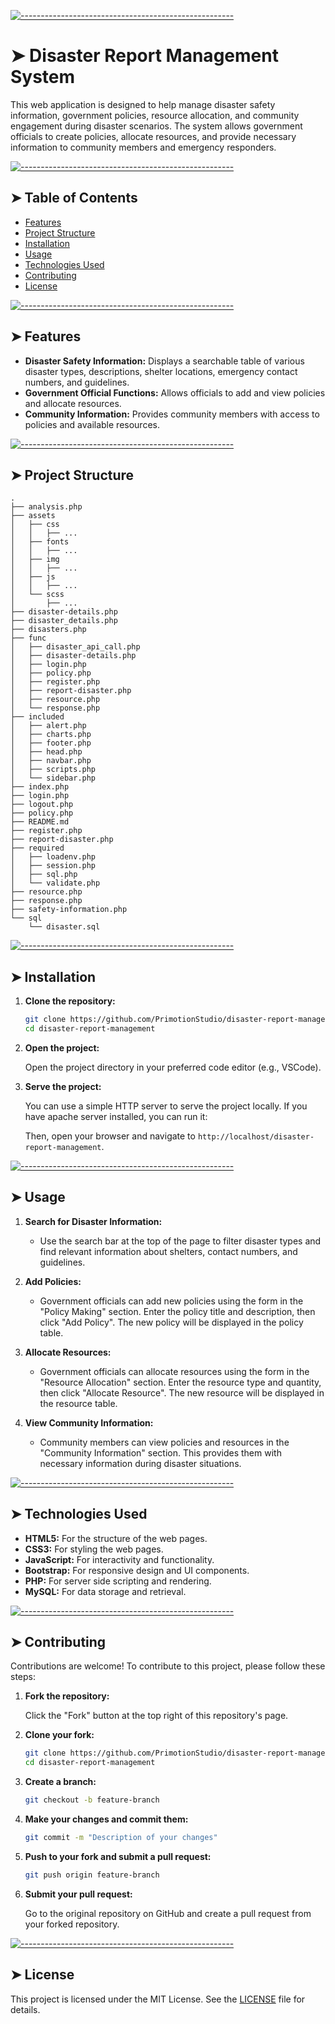 <!-- ⚠️ This README has been generated from the file(s) "blueprint.md" ⚠️-->
[![-----------------------------------------------------](https://raw.githubusercontent.com/andreasbm/readme/master/assets/lines/colored.png)](#disaster-report-management-system)

# ➤ Disaster Report Management System

This web application is designed to help manage disaster safety information, government policies, resource allocation, and community engagement during disaster scenarios. The system allows government officials to create policies, allocate resources, and provide necessary information to community members and emergency responders.


[![-----------------------------------------------------](https://raw.githubusercontent.com/andreasbm/readme/master/assets/lines/colored.png)](#table-of-contents)

## ➤ Table of Contents

- [Features](#features)
- [Project Structure](#project-structure)
- [Installation](#installation)
- [Usage](#usage)
- [Technologies Used](#technologies-used)
- [Contributing](#contributing)
- [License](#license)


[![-----------------------------------------------------](https://raw.githubusercontent.com/andreasbm/readme/master/assets/lines/colored.png)](#features)

## ➤ Features

- **Disaster Safety Information:** Displays a searchable table of various disaster types, descriptions, shelter locations, emergency contact numbers, and guidelines.
- **Government Official Functions:** Allows officials to add and view policies and allocate resources.
- **Community Information:** Provides community members with access to policies and available resources.


[![-----------------------------------------------------](https://raw.githubusercontent.com/andreasbm/readme/master/assets/lines/colored.png)](#project-structure)

## ➤ Project Structure

```
.
├── analysis.php
├── assets
│   ├── css
│   │   ├── ...
│   ├── fonts
│   │   ├── ...
│   ├── img
│   │   ├── ...
│   ├── js
│   │   ├── ...
│   └── scss
│       ├── ...
├── disaster-details.php
├── disaster_details.php
├── disasters.php
├── func
│   ├── disaster_api_call.php
│   ├── disaster-details.php
│   ├── login.php
│   ├── policy.php
│   ├── register.php
│   ├── report-disaster.php
│   ├── resource.php
│   └── response.php
├── included
│   ├── alert.php
│   ├── charts.php
│   ├── footer.php
│   ├── head.php
│   ├── navbar.php
│   ├── scripts.php
│   └── sidebar.php
├── index.php
├── login.php
├── logout.php
├── policy.php
├── README.md
├── register.php
├── report-disaster.php
├── required
│   ├── loadenv.php
│   ├── session.php
│   ├── sql.php
│   └── validate.php
├── resource.php
├── response.php
├── safety-information.php
└── sql
    └── disaster.sql
```


[![-----------------------------------------------------](https://raw.githubusercontent.com/andreasbm/readme/master/assets/lines/colored.png)](#installation)

## ➤ Installation

1. **Clone the repository:**

    ```bash
    git clone https://github.com/PrimotionStudio/disaster-report-management.git
    cd disaster-report-management
    ```

2. **Open the project:**

    Open the project directory in your preferred code editor (e.g., VSCode).

3. **Serve the project:**

    You can use a simple HTTP server to serve the project locally. If you have apache server installed, you can run it:

    Then, open your browser and navigate to `http://localhost/disaster-report-management`.


[![-----------------------------------------------------](https://raw.githubusercontent.com/andreasbm/readme/master/assets/lines/colored.png)](#usage)

## ➤ Usage

1. **Search for Disaster Information:**

    - Use the search bar at the top of the page to filter disaster types and find relevant information about shelters, contact numbers, and guidelines.

2. **Add Policies:**

    - Government officials can add new policies using the form in the "Policy Making" section. Enter the policy title and description, then click "Add Policy". The new policy will be displayed in the policy table.

3. **Allocate Resources:**

    - Government officials can allocate resources using the form in the "Resource Allocation" section. Enter the resource type and quantity, then click "Allocate Resource". The new resource will be displayed in the resource table.

4. **View Community Information:**

    - Community members can view policies and resources in the "Community Information" section. This provides them with necessary information during disaster situations.


[![-----------------------------------------------------](https://raw.githubusercontent.com/andreasbm/readme/master/assets/lines/colored.png)](#technologies-used)

## ➤ Technologies Used

- **HTML5:** For the structure of the web pages.
- **CSS3:** For styling the web pages.
- **JavaScript:** For interactivity and functionality.
- **Bootstrap:** For responsive design and UI components.
- **PHP:** For server side scripting and rendering.
- **MySQL:** For data storage and retrieval.


[![-----------------------------------------------------](https://raw.githubusercontent.com/andreasbm/readme/master/assets/lines/colored.png)](#contributing)

## ➤ Contributing

Contributions are welcome! To contribute to this project, please follow these steps:

1. **Fork the repository:**

    Click the "Fork" button at the top right of this repository's page.

2. **Clone your fork:**

    ```bash
    git clone https://github.com/PrimotionStudio/disaster-report-management.git
    cd disaster-report-management
    ```

3. **Create a branch:**

    ```bash
    git checkout -b feature-branch
    ```

4. **Make your changes and commit them:**

    ```bash
    git commit -m "Description of your changes"
    ```

5. **Push to your fork and submit a pull request:**

    ```bash
    git push origin feature-branch
    ```

6. **Submit your pull request:**

    Go to the original repository on GitHub and create a pull request from your forked repository.


[![-----------------------------------------------------](https://raw.githubusercontent.com/andreasbm/readme/master/assets/lines/colored.png)](#license)

## ➤ License

This project is licensed under the MIT License. See the [LICENSE](LICENSE) file for details.

